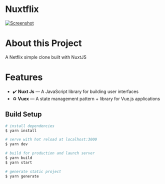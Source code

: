 # Nuxtflix

[![Screenshot](https://i.imgur.com/MAxpU3B.png)](https://imgur.com/a/tBVRahH)

# About this Project

A Netflix simple clone built with NuxtJS

# Features

- :heavy_check_mark: **Nuxt Js** — A JavaScript library for building user interfaces
- :recycle: **Vuex** — A state management pattern + library for Vue.js applications

## Build Setup

```bash
# install dependencies
$ yarn install

# serve with hot reload at localhost:3000
$ yarn dev

# build for production and launch server
$ yarn build
$ yarn start

# generate static project
$ yarn generate
```
